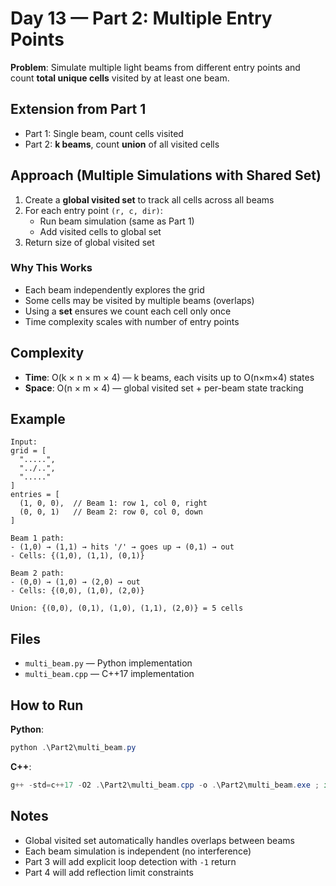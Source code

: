 # Day 13 — Part 2: Multiple Entry Points

**Problem**: Simulate multiple light beams from different entry points and count **total unique cells** visited by at least one beam.

## Extension from Part 1
- Part 1: Single beam, count cells visited
- Part 2: **k beams**, count **union** of all visited cells

## Approach (Multiple Simulations with Shared Set)
1. Create a **global visited set** to track all cells across all beams
2. For each entry point `(r, c, dir)`:
   - Run beam simulation (same as Part 1)
   - Add visited cells to global set
3. Return size of global visited set

### Why This Works
- Each beam independently explores the grid
- Some cells may be visited by multiple beams (overlaps)
- Using a **set** ensures we count each cell only once
- Time complexity scales with number of entry points

## Complexity
- **Time**: O(k × n × m × 4) — k beams, each visits up to O(n×m×4) states
- **Space**: O(n × m × 4) — global visited set + per-beam state tracking

## Example
```
Input:
grid = [
  ".....",
  "../..",
  "....."
]
entries = [
  (1, 0, 0),  // Beam 1: row 1, col 0, right
  (0, 0, 1)   // Beam 2: row 0, col 0, down
]

Beam 1 path:
- (1,0) → (1,1) → hits '/' → goes up → (0,1) → out
- Cells: {(1,0), (1,1), (0,1)}

Beam 2 path:
- (0,0) → (1,0) → (2,0) → out
- Cells: {(0,0), (1,0), (2,0)}

Union: {(0,0), (0,1), (1,0), (1,1), (2,0)} = 5 cells
```

## Files
- `multi_beam.py` — Python implementation
- `multi_beam.cpp` — C++17 implementation

## How to Run

**Python**:
```powershell
python .\Part2\multi_beam.py
```

**C++**:
```powershell
g++ -std=c++17 -O2 .\Part2\multi_beam.cpp -o .\Part2\multi_beam.exe ; if ($?) { .\Part2\multi_beam.exe }
```

## Notes
- Global visited set automatically handles overlaps between beams
- Each beam simulation is independent (no interference)
- Part 3 will add explicit loop detection with `-1` return
- Part 4 will add reflection limit constraints
